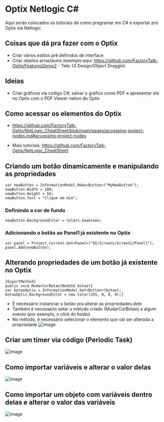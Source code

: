 # Optix Netlogic C#
Aqui serão colocados os tutoriais de como programar em C# e exportar pro Optix via Netlogic
## Coisas que dá pra fazer com o Optix
- Criar vários estilos pré definidos de interface
- Criar objetos arrastáveis (exemplo aqui: https://github.com/FactoryTalk-Optix/FeaturesDemo2 - Tela: UI Design/Object Draggin)
## Ideias
- Criar gráficos via código C#, salvar o gráfico como PDF e apresentar ele no Optix com o PDF Viewer nativo do Optix
## Como acessar os elementos do Optix
- https://github.com/FactoryTalk-Optix/NetLogic_CheatSheet/blob/main/pages/accessing-project-nodes.md#accessing-project-nodes
* Mais tutoriais: https://github.com/FactoryTalk-Optix/NetLogic_CheatSheet
## Criando um botão dinamicamente e manipulando as propriedades
`var newButton = InformationModel.Make<Button>("MyNewButton");`</br>
`newButton.Width = 100;`</br>
`newButton.Height = 50;`</br>
`newButton.Text = "Clique em mim";`</br>
### Definindo a cor de fundo
`newButton.BackgroundColor = Colors.SeaGreen;`</br>
### Adicionando o botão ao Panel1 já existente no Optix
`var panel = Project.Current.Get<Panel>("UI/Screens/Screen1/Panel1");`</br>
`panel.Add(newButton);`
## Alterando propriedades de um botão já existente no Optix
`[ExportMethod]` </br>
`public void MudarCorBotao(NodeId botao){` </br>
`var botaoOptix = InformationModel.Get<Button>(botao);` </br>
`botaoOptix.BackgroundColor = new Color(255, 0, 0, 0);}`
- É necessário instanciar o botão pra alterar as propriedades dele
- Também é necessário setar o método criado (MudarCorBotao) a algum evento (por exemplo, o click do botão)
- No método, é necessário selecionar o elemento que vai ser alterada a propriedade
![image](https://github.com/user-attachments/assets/b0c6d602-4c22-4f80-8315-3db767530b5b)
## Criar um timer via código (Periodic Task)
![image](https://github.com/user-attachments/assets/91ef76cf-9784-4afa-802c-b9f9ec703d66)
## Como importar variáveis e alterar o valor delas
![image](https://github.com/user-attachments/assets/59865ca9-7cb5-4d5a-9a08-4864818d2c91)
## Como importar um objeto com variáveis dentro delas e alterar o valor das variáveis
![image](https://github.com/user-attachments/assets/25b59f94-ed5c-4d22-a968-70b14ce6f216)
